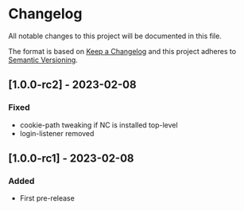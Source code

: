 # Changelog
All notable changes to this project will be documented in this file.

The format is based on [Keep a Changelog](http://keepachangelog.com/en/1.0.0/)
and this project adheres to [Semantic Versioning](http://semver.org/spec/v2.0.0.html).

## [1.0.0-rc2] - 2023-02-08

### Fixed

- cookie-path tweaking if NC is installed top-level
- login-listener removed

## [1.0.0-rc1] - 2023-02-08

### Added

- First pre-release
